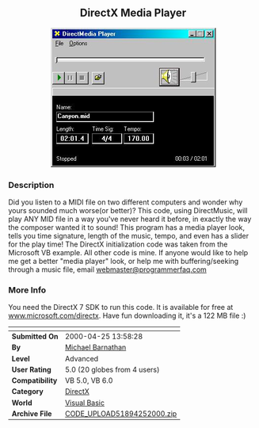﻿<div align="center">

## DirectX Media Player

<img src="PIC20004251743483630.jpg">
</div>

### Description

Did you listen to a MIDI file on two different computers and wonder why yours sounded much worse(or better)? This code, using DirectMusic, will play ANY MID file in a way you've never heard it before, in exactly the way the composer wanted it to sound! This program has a media player look, tells you time signature, length of the music, tempo, and even has a slider for the play time! The DirectX initialization code was taken from the Microsoft VB example. All other code is mine. If anyone would like to help me get a better "media player" look, or help me with buffering/seeking through a music file, email webmaster@programmerfaq.com
 
### More Info
 
You need the DirectX 7 SDK to run this code. It is available for free at www.microsoft.com/directx. Have fun downloading it, it's a 122 MB file :)


<span>             |<span>
---                |---
**Submitted On**   |2000-04-25 13:58:28
**By**             |[Michael Barnathan](https://github.com/Planet-Source-Code/PSCIndex/blob/master/ByAuthor/michael-barnathan.md)
**Level**          |Advanced
**User Rating**    |5.0 (20 globes from 4 users)
**Compatibility**  |VB 5\.0, VB 6\.0
**Category**       |[DirectX](https://github.com/Planet-Source-Code/PSCIndex/blob/master/ByCategory/directx__1-44.md)
**World**          |[Visual Basic](https://github.com/Planet-Source-Code/PSCIndex/blob/master/ByWorld/visual-basic.md)
**Archive File**   |[CODE\_UPLOAD51894252000\.zip](https://github.com/Planet-Source-Code/michael-barnathan-directx-media-player__1-7571/archive/master.zip)








